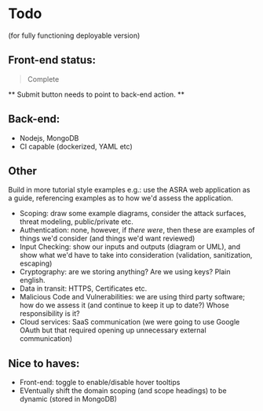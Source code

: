 # Todo 
(for fully functioning deployable version)


## Front-end status:

> Complete

** Submit button needs to point to back-end action. **


## Back-end:

- Nodejs, MongoDB
- CI capable (dockerized, YAML etc)


## Other

Build in more tutorial style examples 
e.g.: use the ASRA web application as a guide, referencing examples as to how we'd assess the application.
- Scoping: draw some example diagrams, consider the attack surfaces, threat modeling, public/private etc.
- Authentication: none, however, if *there were*, then these are examples of things we'd consider (and things we'd want reviewed)
- Input Checking: show our inputs and outputs (diagram or UML), and show what we'd have to take into consideration (validation, sanitization, escaping)
- Cryptography: are we storing anything? Are we using keys? Plain english.
- Data in transit: HTTPS, Certificates etc.
- Malicious Code and Vulnerabilities: we are using third party software; how do we assess it (and continue to keep it up to date?) Whose responsibility is it?
- Cloud services: SaaS communication (we were going to use Google OAuth but that required opening up unnecessary external communication)



## Nice to haves:

- Front-end: toggle to enable/disable hover tooltips
- EVentually shift the domain scoping (and scope headings) to be dynamic (stored in MongoDB)
